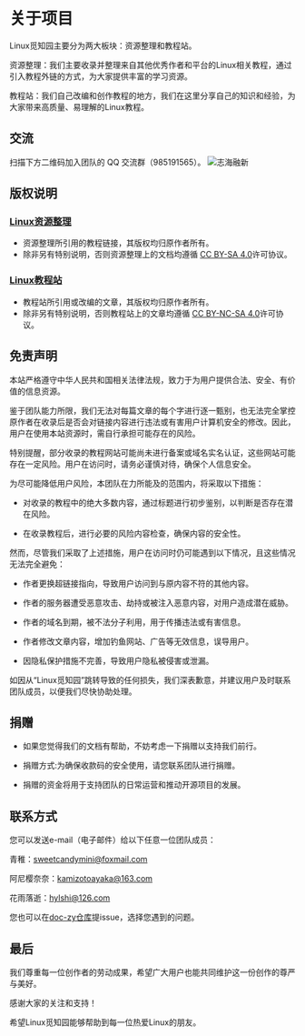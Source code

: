 # 关于项目

Linux觅知园主要分为两大板块：资源整理和教程站。

资源整理：我们主要收录并整理来自其他优秀作者和平台的Linux相关教程，通过引入教程外链的方式，为大家提供丰富的学习资源。

教程站：我们自己改编和创作教程的地方，我们在这里分享自己的知识和经验，为大家带来高质量、易理解的Linux教程。

## 交流

扫描下方二维码加入团队的 QQ 交流群（985191565）。
![志海融新](/img/qq-group-qrcode.webp)

## 版权说明

### [Linux资源整理](/resources-collated)

- 资源整理所引用的教程链接，其版权均归原作者所有。
- 除非另有特别说明，否则资源整理上的文档均遵循 [CC BY-SA 4.0](https://creativecommons.org/licenses/by-sa/4.0/deed.zh-hans)许可协议。

### [Linux教程站](https://tutorial.zen-harmony.top)

- 教程站所引用或改编的文章，其版权均归原作者所有。
- 除非另有特别说明，否则教程站上的文章均遵循 [CC BY-NC-SA 4.0](https://creativecommons.org/licenses/by-nc-sa/4.0/deed.zh-hans)许可协议。

## 免责声明

本站严格遵守中华人民共和国相关法律法规，致力于为用户提供合法、安全、有价值的信息资源。

鉴于团队能力所限，我们无法对每篇文章的每个字进行逐一甄别，也无法完全掌控原作者在收录后是否会对链接内容进行违法或有害用户计算机安全的修改。因此，用户在使用本站资源时，需自行承担可能存在的风险。

特别提醒，部分收录的教程网站可能尚未进行备案或域名实名认证，这些网站可能存在一定风险。用户在访问时，请务必谨慎对待，确保个人信息安全。

为尽可能降低用户风险，本团队在力所能及的范围内，将采取以下措施：

  - 对收录的教程中的绝大多数内容，通过标题进行初步鉴别，以判断是否存在潜在风险。

  - 在收录教程后，进行必要的风险内容检查，确保内容的安全性。

然而，尽管我们采取了上述措施，用户在访问时仍可能遇到以下情况，且这些情况无法完全避免：

  - 作者更换超链接指向，导致用户访问到与原内容不符的其他内容。

  - 作者的服务器遭受恶意攻击、劫持或被注入恶意内容，对用户造成潜在威胁。

  - 作者的域名到期，被不法分子利用，用于传播违法或有害信息。

  - 作者修改文章内容，增加钓鱼网站、广告等无效信息，误导用户。

  - 因隐私保护措施不完善，导致用户隐私被侵害或泄漏。

如因从“Linux觅知园”跳转导致的任何损失，我们深表歉意，并建议用户及时联系团队成员，以便我们尽快协助处理。

## 捐赠

- 如果您觉得我们的文档有帮助，不妨考虑一下捐赠以支持我们前行。
 
- 捐赠方式:为确保收款码的安全使用，请您联系团队进行捐赠。

- 捐赠的资金将用于支持团队的日常运营和推动开源项目的发展。

## 联系方式

您可以发送e-mail（电子邮件）给以下任意一位团队成员：

青稚：[sweetcandymini@foxmail.com](mailto:sweetcandymini@foxmail.com)

阿尼樱奈奈：[kamizotoayaka@163.com](mailto:kamizotoayaka@163.com)

花雨落逝：[hylshi@126.com](mailto:hylshi@126.com)

您也可以在[doc-zy仓库](https://github.com/Zen-Harmony/doc-zy/issues)提issue，选择您遇到的问题。

## 最后

我们尊重每一位创作者的劳动成果，希望广大用户也能共同维护这一份创作的尊严与美好。

感谢大家的关注和支持！

希望Linux觅知园能够帮助到每一位热爱Linux的朋友。
